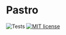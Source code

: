 # Pastro

![Tests](https://github.com/pavponn/pastro/workflows/GitHub%20CI/badge.svg)
[![MIT license](https://img.shields.io/badge/license-MIT-blue.svg)](https://github.com/pavponn/pastro/blob/master/LICENSE)

